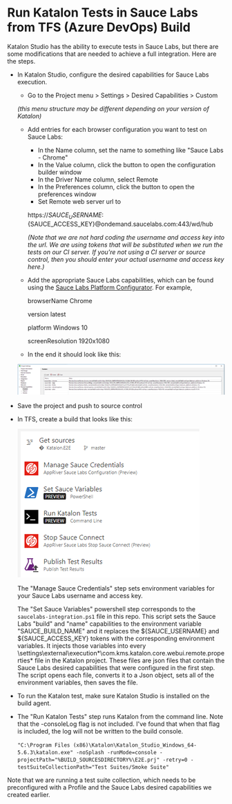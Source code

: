 # Run Katalon Tests in Sauce Labs from TFS (Azure DevOps) Build
Katalon Studio has the ability to execute tests in Sauce Labs, but there are some modifications that are needed to achieve a full integration.  Here are the steps.

* In Katalon Studio, configure the desired capabilities for Sauce Labs execution.
  * Go to the Project menu > Settings > Desired Capabilities > Custom
  
  _(this menu structure may be different depending on your version of Katalon)_
  * Add entries for each browser configuration you want to test on Sauce Labs:
  
    * In the Name column, set the name to something like "Sauce Labs - Chrome"
    * In the Value column, click the button to open the configuration builder window
    * In the Driver Name column, select Remote
    * In the Preferences column, click the button to open the preferences window
    * Set Remote web server url to 
  
    https://${SAUCE_USERNAME}:${SAUCE_ACCESS_KEY}@ondemand.saucelabs.com:443/wd/hub
    
    _(Note that we are not hard coding the username and access key into the url. We are using tokens that will be substituted when we run the tests on our CI server. If you're not using a CI server or source control, then you should enter your actual username and access key here.)_
  * Add the appropriate Sauce Labs capabilities, which can be found using the [Sauce Labs Platform Configurator](https://wiki.saucelabs.com/display/DOCS/Platform+Configurator#/).  For example,
  
    browserName Chrome
    
    version latest
    
    platform Windows 10
    
    screenResolution 1920x1080
    
  * In the end it should look like this:
  
  ![Desired Capabilities](screenshots/katalon-desired-capabilities.PNG)
    
* Save the project and push to source control
* In TFS, create a build that looks like this:

    ![build steps](screenshots/tfs-build-steps.png)

    The "Manage Sauce Credentials" step sets environment variables for your Sauce Labs username and access key.

    The "Set Sauce Variables" powershell step corresponds to the `saucelabs-integration.ps1` file in this repo.  This script sets the Sauce Labs "build" and "name" capabilities to the environment variable "SAUCE_BUILD_NAME" and it replaces the ${SAUCE_USERNAME} and ${SAUCE_ACCESS_KEY} tokens with the corresponding environment variables.  It injects those variables into every \settings\external\execution\*\com.kms.katalon.core.webui.remote.properties* file in the Katalon project.  These files are json files that contain the Sauce Labs desired capabilities that were configured in the first step.  The script opens each file, converts it to a Json object, sets all of the environment variables, then saves the file.

* To run the Katalon test, make sure Katalon Studio is installed on the build agent.
* The "Run Katalon Tests" step runs Katalon from the command line.  Note that the -consoleLog flag is not included.  I've found that when that flag is included, the log will not be written to the build console.

    `"C:\Program Files (x86)\Katalon\Katalon_Studio_Windows_64-5.6.3\katalon.exe"
-noSplash -runMode=console -projectPath="%BUILD_SOURCESDIRECTORY%\E2E.prj" -retry=0 -testSuiteCollectionPath="Test Suites/Smoke Suite"`

Note that we are running a test suite collection, which needs to be preconfigured with a Profile and the Sauce Labs desired capabilities we created earlier.
